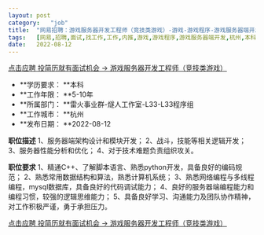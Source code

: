 ```yaml
---
layout:	post
category:	"job"
title:	"网易招聘：游戏服务器开发工程师（竞技类游戏）-游戏-游戏程序-游戏服务器端开发-杭州本科5-10年"
tags:	[网易,招聘,面试,找工作,工作,内推,游戏,游戏程序,游戏服务器端开发,杭州,本科,5-10年]
date:	2022-08-12
---
```


[点击应聘 投简历就有面试机会 -> 游戏服务器开发工程师（竞技类游戏）](http://mobile.bole.netease.com/bole/boleDetail?id=37853&employeeId=346f03c3cda5f04c&key=all)



- **学历要求： **本科
- **工作年限： **5-10年
- **所属部门： **雷火事业群-燧人工作室-L33-L33程序组
- **工作城市： **杭州
- **发布日期： **2022-08-12



**职位描述**
1、服务器端架构设计和模块开发；
2、战斗，技能等相关逻辑开发；
3、服务器性能分析和优化；
4、对于技术难题负责组织攻关。



**职位要求**
1、精通C++、了解脚本语言、熟悉python开发，具备良好的编码规范；
2、熟悉常用数据结构和算法，熟悉计算机系统；
3、熟悉网络编程与多线程编程，mysql数据库，具备良好的代码调试能力；
4、良好的服务器端编程能力和编程习惯，较强的逻辑思维能力；
5、具备良好学习、沟通能力及团队协作精神，对工作积极严谨，勇于承担压力。



[点击应聘 投简历就有面试机会 -> 游戏服务器开发工程师（竞技类游戏）](http://mobile.bole.netease.com/bole/boleDetail?id=37853&employeeId=346f03c3cda5f04c&key=all)